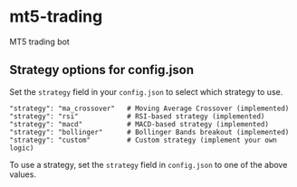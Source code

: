 # mt5-trading
MT5 trading bot

## Strategy options for config.json

Set the `strategy` field in your `config.json` to select which strategy to use. 

```
"strategy": "ma_crossover"   # Moving Average Crossover (implemented)
"strategy": "rsi"            # RSI-based strategy (implemented)
"strategy": "macd"           # MACD-based strategy (implemented)
"strategy": "bollinger"      # Bollinger Bands breakout (implemented)
"strategy": "custom"         # Custom strategy (implement your own logic)
```

To use a strategy, set the `strategy` field in `config.json` to one of the above values.
